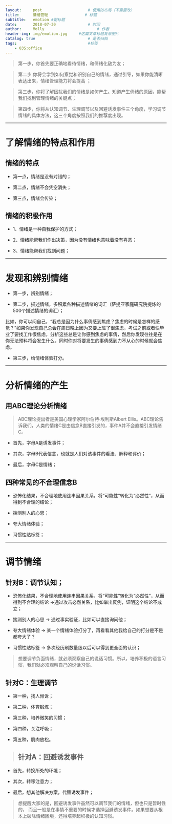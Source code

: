 ```yaml
---
layout:     post   				    # 使用的布局（不需要改）
title:      情绪管理 				# 标题
subtitle:   emotion #副标题
date:       2018-07-30 				# 时间
author:     Molly 						# 作者
header-img: img/emotion.jpg 	#这篇文章标题背景图片
catalog: true 						# 是否归档
tags:								#标签
    - 03S:office
---
```


> 第一步，你首先要正确地看待情绪，和倩绪化敌为友；

> 第二步 你将会学到如何察觉和识别自己的情绪，通过引导，如果你能清晰表达出来，情绪管理能力将会提高 ；

> 第三步，你将了解困扰我们的情绪是如何产生。知道产生倩绪的原因，能帮我们找到管理情绪的关键点；

> 第四步，你将从认知调节、生理调节以及回避诱发事件三个角度，学习调节情绪的具体方法，这三个角度按照我们的推荐度出现。

***
# 了解情绪的特点和作用


## 情绪的特点

* 第一点，情绪是没有对错的；

* 第二点，情绪不会凭空消失；

* 第三点，情绪会传染；

## 情绪的积极作用

* 1、情绪是一种自我保护的方式；

* 2、情绪能帮我们作出决策，因为没有情绪也意味着没有喜恶；

* 3、情绪能帮我们找到问题；


***

# 发现和辨别情绪

* 第一步，辨别情绪；


* 第二步，描述情绪，多积累各种描述情绪的词汇（萨提亚家庭研究院提炼的500个描述情绪的词汇）；

比如，你可以问自己，“我总是因为什么事倩感到焦虑？焦虑的时候是怎样的感 觉？”如果你发现自己总会在周日晚上因为又要上班了很焦虑，考试之前或者快毕业了要找工作很焦虑，分析这些总是让你感到焦虑的事倩，然后你发现往往是在 你无法预料将会发生什么，同时你对将要发生的事倩感到力不从心的时候就会焦虑。


* 第三步，给情绪体验打分。



***

# 分析情绪的产生

## 用ABC理论分析情绪

> ABC理论提出者是美国心理学家阿尔伯特·埃利斯Albert Ellis。ABC理论告诉我们，人类的情绪C是由信念B直接引发的，事件A并不会直接引发情绪C。

* 首先，字母A是诱发事件；

* 其次，字母B代表信念，也就是人们对该事件的看法、解释和评价；

* 最后，字母C是情绪；



## 四种常见的不合理信念B

* 恐怖化结果，不合理地使用连串因果关系，将“可能性”转化为“必然性”，从而得到不合理的结论；

* 揣测别人的心思；

* 夸大情绪体验；

* 习惯性贴标签；



***


# 调节情绪

## 针对B：调节认知；

* 恐怖化结果，不合理地使用连串因果关系，将“可能性”转化为“必然性”，从而得到不合理的结论 →通过攻击必然关系，比如举出反例，证明这个结论不成立；

* 揣测别人的心思 → 通过事实验证，比如可以直接询问他；

* 夸大情绪体验 → 某一个情绪体验打分了，再看看其他我给自己的打分是不是都夸大了？

* 习惯性贴标签 → 多次经历刷数量级以后可以得到更全面的认识；


> 想要调节负面情绪，就必须观察自己的说话习惯。所以，培养积极的语言习惯，我们就必须观察自己的说话习惯。

## 针对C：生理调节

* 第一种，找人倾诉；

* 第二种，体育锻炼；

* 第三种，培养微笑的习惯；

* 第四种，关注呼吸；

* 第五种，肌肉放松。


>## 针对A：回避诱发事件

* 首先，转换所处的环境；

* 其次，转移注意力；

* 最后，想其他解决方案，代替诱发事件；

> 想提醒大家的是，回避诱发事件虽然可以调节我们的情绪，但也只是暂时性的， 而且一般是在事情不重要的时候才选择回避诱发事件。如果想要从根本上破除情绪困境，还得培养起积极的认知习惯。 
